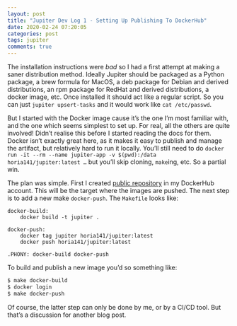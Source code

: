 ```yaml
---
layout: post
title: "Jupiter Dev Log 1 - Setting Up Publishing To DockerHub"
date: 2020-02-24 07:20:05
categories: post
tags: jupiter
comments: true
---
```

The installation instructions were _bad_ so I had a first attempt at making a saner distribution method. Ideally Jupiter should be packaged as a Python package, a brew formula for MacOS, a deb package for Debian and derived distributions, an rpm package for RedHat and derived distributions, a docker image, etc. Once installed it should act like a regular script. So you can just `jupiter upsert-tasks` and it would work like `cat /etc/passwd`.

But I started with the Docker image cause it’s the one I’m most familiar with, and the one which seems simplest to set up. For real, all the others are quite involved! Didn’t realise this before I started reading the docs for them. Docker isn’t exactly great here, as it makes it easy to publish and manage the artifact, but relatively hard to run it locally. You’ll still need to do `docker run -it --rm --name jupiter-app -v $(pwd):/data horia141/jupiter:latest …` but you’ll skip cloning, `make`ing, etc. So a partial win.

The plan was simple. First I created [public repository](https://hub.docker.com/r/horia141/jupiter) in my DockerHub account. This will be the target where the images are pushed. The next step is to add a new make `docker-push`. The `Makefile` looks like:

```make
docker-build:
    docker build -t jupiter .

docker-push:
    docker tag jupiter horia141/jupiter:latest
    docker push horia141/jupiter:latest

.PHONY: docker-build docker-push
```

To build and publish a new image you’d so something like:

```bash
$ make docker-build
$ docker login
$ make docker-push
```

Of course, the latter step can only be done by me, or by a CI/CD tool. But that’s a discussion for another blog post.
